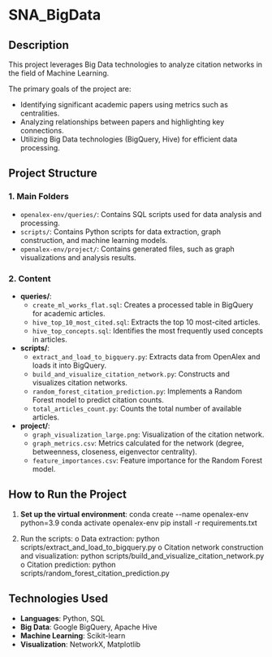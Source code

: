 # SNA_BigData

## Description
This project leverages Big Data technologies to analyze citation networks in the field of Machine Learning.

The primary goals of the project are:
- Identifying significant academic papers using metrics such as centralities.
- Analyzing relationships between papers and highlighting key connections.
- Utilizing Big Data technologies (BigQuery, Hive) for efficient data processing.

## Project Structure

### 1. Main Folders
- `openalex-env/queries/`: Contains SQL scripts used for data analysis and processing.
- `scripts/`: Contains Python scripts for data extraction, graph construction, and machine learning models.
- `openalex-env/project/`: Contains generated files, such as graph visualizations and analysis results.

### 2. Content
- **queries/**:
  - `create_ml_works_flat.sql`: Creates a processed table in BigQuery for academic articles.
  - `hive_top_10_most_cited.sql`: Extracts the top 10 most-cited articles.
  - `hive_top_concepts.sql`: Identifies the most frequently used concepts in articles.
- **scripts/**:
  - `extract_and_load_to_bigquery.py`: Extracts data from OpenAlex and loads it into BigQuery.
  - `build_and_visualize_citation_network.py`: Constructs and visualizes citation networks.
  - `random_forest_citation_prediction.py`: Implements a Random Forest model to predict citation counts.
  - `total_articles_count.py`: Counts the total number of available articles.
- **project/**:
  - `graph_visualization_large.png`: Visualization of the citation network.
  - `graph_metrics.csv`: Metrics calculated for the network (degree, betweenness, closeness, eigenvector centrality).
  - `feature_importances.csv`: Feature importance for the Random Forest model.

## How to Run the Project
1. **Set up the virtual environment**:
   conda create --name openalex-env python=3.9
   conda activate openalex-env
   pip install -r requirements.txt

3.	Run the scripts:
o	Data extraction: python scripts/extract_and_load_to_bigquery.py
o	Citation network construction and visualization: python scripts/build_and_visualize_citation_network.py
o	Citation prediction: python scripts/random_forest_citation_prediction.py


## Technologies Used
- **Languages**: Python, SQL
- **Big Data**: Google BigQuery, Apache Hive
- **Machine Learning**: Scikit-learn
- **Visualization**: NetworkX, Matplotlib
